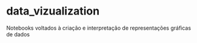 # data_vizualization
Notebooks voltados à criação e interpretação de representações gráficas de dados
